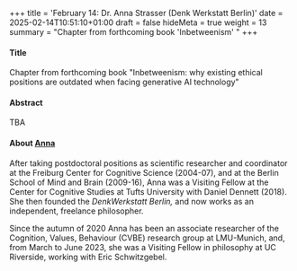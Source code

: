 +++
title = 'February 14: Dr. Anna Strasser (Denk Werkstatt Berlin)'
date = 2025-02-14T10:51:10+01:00
draft = false
hideMeta = true
weight = 13
summary = "Chapter from forthcoming book 'Inbetweenism' "
+++
 

#### Title
Chapter from forthcoming book "Inbetweenism: why existing ethical positions are outdated when facing generative AI technology"

#### Abstract
 
TBA
 
#### About [Anna](https://www.denkwerkstatt.berlin)

After taking postdoctoral positions as scientific researcher and coordinator at the Freiburg Center for Cognitive Science (2004-07), and at the Berlin School of Mind and Brain (2009-16), Anna was a Visiting Fellow at the Center for Cognitive Studies at Tufts University with Daniel Dennett (2018). She then founded the *DenkWerkstatt Berlin,* and now works as an independent, freelance philosopher. 

Since the autumn of 2020 Anna has been an associate researcher of the Cognition, Values, Behaviour (CVBE) research group at LMU-Munich, and, from March to June 2023, she was a Visiting Fellow in philosophy at UC Riverside, working with Eric Schwitzgebel.

